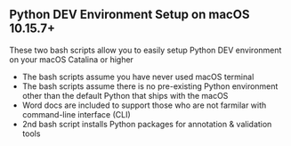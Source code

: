## Python DEV Environment Setup on macOS 10.15.7+

These two bash scripts allow you to easily setup Python DEV environment on your macOS Catalina or higher

- The bash scripts assume you have never used macOS terminal
- The bash scripts assume there is no pre-existing Python environment other than the default Python that ships with the macOS
- Word docs are included to support those who are not farmilar with command-line interface (CLI)
- 2nd bash script installs Python packages for annotation & validation tools
